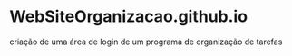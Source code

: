 # WebSiteOrganizacao.github.io
criação de uma área de login de um programa de organização de tarefas
